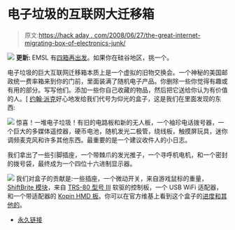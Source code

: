 # 电子垃圾的互联网大迁移箱

> 原文:[https://hack aday . com/2008/06/27/the-great-internet-migrating-box-of-electronics-junk/](https://hackaday.com/2008/06/27/the-great-internet-migratory-box-of-electronics-junk/)

![](../Images/1ba060c1e0939d144d3789a3bbb72d3f.png)
**更新:** EMSL 有[四箱再出发](http://twitter.com/EMSL/statuses/845103867)。如果你在硅谷地区，挑一个。

电子垃圾的巨大互联网迁移箱本质上是一个虚拟的旧物交换会。一个神秘的美国邮政统一费率箱来到你的门前，里面装满了随机电子产品。你删除一些你觉得有趣或有用的部分。写写他们。添加一些你自己收藏的物品，然后把它送给你认为有价值的人。[ [约翰·派克](http://www.understandingmaya.com/blog/)好心地发给我们代号为仰光的盒子，这是我们在里面发现的东西:

![](../Images/961c0da0b1e50ea5fa51303c388eecaa.png)
惊喜！一堆电子垃圾！有旧的电路板和新的无人板，一个袖珍电话拨号器，一个巨大的多媒体遥控器，硬币电池，随机发光二极管，绕线板，触摸屏玩具，迷你调频麦克风和许多其他东西。最重要的是一个建议收件人的小日志。

我们拿出了一些引脚插座，一个带棘爪的发光推子，一个寻呼机电机，和一个密封的拨号袋，最终成为一个四位十六进制显示器。

![](../Images/065878450361e679d38daaf78c010b0c.png)
我们对盒子的贡献是:一些插座，一个微动开关，来自游戏鼠标的重量， [ShiftBrite 模块](http://www.macetech.com/blog/node/54)，来自 [TRS-80 型号 III](http://en.wikipedia.org/wiki/TRS-80#Model_III) 软驱的控制板，一个 USB WiFi 适配器，和一个带适配器的 [Kopin HMD 板](http://jakeofalltrades.wordpress.com/2007/09/30/25-head-mounted-display/)。你可以在官方维基上看到这个盒子的[进度和其他的](http://tgimboej.org/Box_Tracking)。

*   [永久链接](http://www.evilmadscientist.com/article.php/junkbox)
